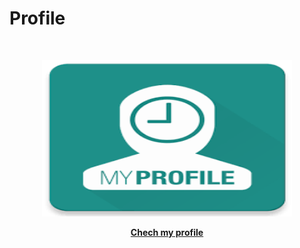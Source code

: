 # Profile

<!--PROJECT LOGO-->
<br/>
<p align="center">
    <img src="./images/my profile.png" width="400" height="250">
</p>
<p align="center">
    <p align="center">
    <a href="https://github.com/shoogkabiya/Profile"><strong>Chech my profile</strong></a>
 </p>
